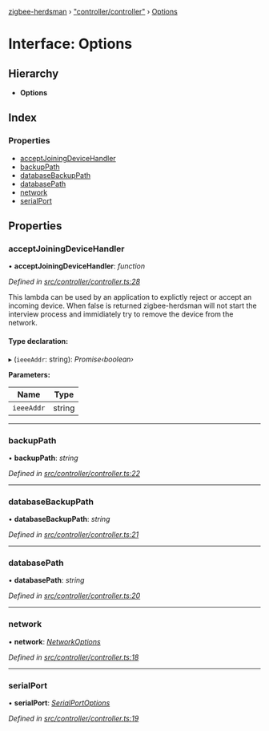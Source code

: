 [zigbee-herdsman](../README.md) › ["controller/controller"](../modules/_controller_controller_.md) › [Options](_controller_controller_.options.md)

# Interface: Options

## Hierarchy

* **Options**

## Index

### Properties

* [acceptJoiningDeviceHandler](_controller_controller_.options.md#acceptjoiningdevicehandler)
* [backupPath](_controller_controller_.options.md#backuppath)
* [databaseBackupPath](_controller_controller_.options.md#databasebackuppath)
* [databasePath](_controller_controller_.options.md#databasepath)
* [network](_controller_controller_.options.md#network)
* [serialPort](_controller_controller_.options.md#serialport)

## Properties

###  acceptJoiningDeviceHandler

• **acceptJoiningDeviceHandler**: *function*

*Defined in [src/controller/controller.ts:28](https://github.com/Koenkk/zigbee-herdsman/blob/3a6811a/src/controller/controller.ts#L28)*

This lambda can be used by an application to explictly reject or accept an incoming device.
When false is returned zigbee-herdsman will not start the interview process and immidiately
try to remove the device from the network.

#### Type declaration:

▸ (`ieeeAddr`: string): *Promise‹boolean›*

**Parameters:**

Name | Type |
------ | ------ |
`ieeeAddr` | string |

___

###  backupPath

• **backupPath**: *string*

*Defined in [src/controller/controller.ts:22](https://github.com/Koenkk/zigbee-herdsman/blob/3a6811a/src/controller/controller.ts#L22)*

___

###  databaseBackupPath

• **databaseBackupPath**: *string*

*Defined in [src/controller/controller.ts:21](https://github.com/Koenkk/zigbee-herdsman/blob/3a6811a/src/controller/controller.ts#L21)*

___

###  databasePath

• **databasePath**: *string*

*Defined in [src/controller/controller.ts:20](https://github.com/Koenkk/zigbee-herdsman/blob/3a6811a/src/controller/controller.ts#L20)*

___

###  network

• **network**: *[NetworkOptions](_adapter_tstype_.networkoptions.md)*

*Defined in [src/controller/controller.ts:18](https://github.com/Koenkk/zigbee-herdsman/blob/3a6811a/src/controller/controller.ts#L18)*

___

###  serialPort

• **serialPort**: *[SerialPortOptions](_adapter_tstype_.serialportoptions.md)*

*Defined in [src/controller/controller.ts:19](https://github.com/Koenkk/zigbee-herdsman/blob/3a6811a/src/controller/controller.ts#L19)*
